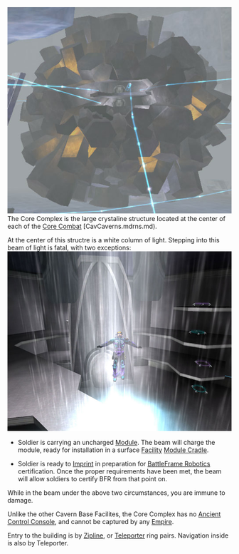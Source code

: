 ![](../images/Core_Complex.jpg "fig:Core_Complex.jpg") The Core Complex is the
large crystaline structure located at the center of each of the
[Core Combat](../items/Core_Combat.md) [CavCaverns.mdrns.md).

At the center of this structre is a white column of light. Stepping into this
beam of light is fatal, with two exceptions:
![](../images/Core_Beam.jpg "fig:Core_Beam.jpg")

- Soldier is carrying an uncharged [Module](../etc/Modules.md). The beam will
  charge the module, ready for installation in a surface
  [Facility](Facilities.md) [Module Cradle](../items/Module_Cradle.md).

<!-- -->

- Soldier is ready to [Imprint](../terminology/BFR_Imprint.md) in preparation
  for [BattleFrame Robotics](../vehicles/BattleFrame_Robotics.md) certification.
  Once the proper requirements have been met, the beam will allow soldiers to
  certify BFR from that point on.

While in the beam under the above two circumstances, you are immune to damage.

Unlike the other Cavern Base Facilites, the Core Complex has no
[Ancient Control Console](../items/Ancient_Control_Console.md), and cannot be
captured by any [Empire](../terminology/Empire.md).

Entry to the building is by [Zipline](../items/Zipline.md), or
[Teleporter](../terminology/Teleporter.md) ring pairs. Navigation inside is also
by Teleporter.

<!--[Category:Locations](Category:Locations.md)-->
